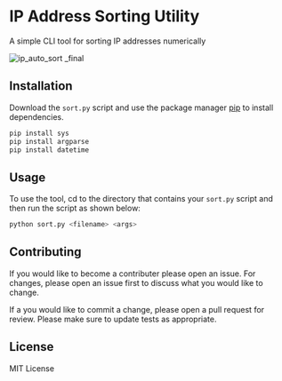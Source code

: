 # IP Address Sorting Utility

A simple CLI tool for sorting IP addresses numerically

![ip_auto_sort _final](https://user-images.githubusercontent.com/87310427/128109471-1e6b6ef8-fa35-4b51-9a87-1b88125c96e5.PNG)

## Installation

Download the `sort.py` script and
use the package manager [pip](https://pip.pypa.io/en/stable/) to install dependencies.

```bash
pip install sys
pip install argparse
pip install datetime
```

## Usage

To use the tool, cd to the directory that contains your `sort.py` script and then run the script as shown below:
```bash
python sort.py <filename> <args>
```

## Contributing
If you would like to become a contributer please open an issue. For changes, please open an issue first to discuss what you would like to change.

If a you would like to commit a change, please open a pull request for review. Please make sure to update tests as appropriate.

## License
MIT License
